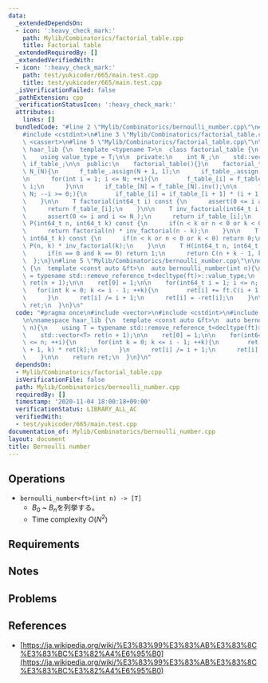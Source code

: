 ```yaml
---
data:
  _extendedDependsOn:
  - icon: ':heavy_check_mark:'
    path: Mylib/Combinatorics/factorial_table.cpp
    title: Factorial table
  _extendedRequiredBy: []
  _extendedVerifiedWith:
  - icon: ':heavy_check_mark:'
    path: test/yukicoder/665/main.test.cpp
    title: test/yukicoder/665/main.test.cpp
  _isVerificationFailed: false
  _pathExtension: cpp
  _verificationStatusIcon: ':heavy_check_mark:'
  attributes:
    links: []
  bundledCode: "#line 2 \"Mylib/Combinatorics/bernoulli_number.cpp\"\n#include <vector>\n\
    #include <cstdint>\n#line 3 \"Mylib/Combinatorics/factorial_table.cpp\"\n#include\
    \ <cassert>\n#line 5 \"Mylib/Combinatorics/factorial_table.cpp\"\n\nnamespace\
    \ haar_lib {\n  template <typename T>\n  class factorial_table {\n  public:\n\
    \    using value_type = T;\n\n  private:\n    int N_;\n    std::vector<T> f_table_,\
    \ if_table_;\n\n  public:\n    factorial_table(){}\n    factorial_table(int N):\
    \ N_(N){\n      f_table_.assign(N + 1, 1);\n      if_table_.assign(N + 1, 1);\n\
    \n      for(int i = 1; i <= N; ++i){\n        f_table_[i] = f_table_[i - 1] *\
    \ i;\n      }\n\n      if_table_[N] = f_table_[N].inv();\n\n      for(int i =\
    \ N; --i >= 0;){\n        if_table_[i] = if_table_[i + 1] * (i + 1);\n      }\n\
    \    }\n\n    T factorial(int64_t i) const {\n      assert(0 <= i and i <= N_);\n\
    \      return f_table_[i];\n    }\n\n    T inv_factorial(int64_t i) const {\n\
    \      assert(0 <= i and i <= N_);\n      return if_table_[i];\n    }\n\n    T\
    \ P(int64_t n, int64_t k) const {\n      if(n < k or n < 0 or k < 0) return 0;\n\
    \      return factorial(n) * inv_factorial(n - k);\n    }\n\n    T C(int64_t n,\
    \ int64_t k) const {\n      if(n < k or n < 0 or k < 0) return 0;\n      return\
    \ P(n, k) * inv_factorial(k);\n    }\n\n    T H(int64_t n, int64_t k) const {\n\
    \      if(n == 0 and k == 0) return 1;\n      return C(n + k - 1, k);\n    }\n\
    \  };\n}\n#line 5 \"Mylib/Combinatorics/bernoulli_number.cpp\"\n\nnamespace haar_lib\
    \ {\n  template <const auto &ft>\n  auto bernoulli_number(int n){\n    using T\
    \ = typename std::remove_reference_t<decltype(ft)>::value_type;\n    std::vector<T>\
    \ ret(n + 1);\n\n    ret[0] = 1;\n\n    for(int64_t i = 1; i <= n; ++i){\n   \
    \   for(int k = 0; k <= i - 1; ++k){\n        ret[i] += ft.C(i + 1, k) * ret[k];\n\
    \      }\n      ret[i] /= i + 1;\n      ret[i] = -ret[i];\n    }\n\n    return\
    \ ret;\n  }\n}\n"
  code: "#pragma once\n#include <vector>\n#include <cstdint>\n#include \"Mylib/Combinatorics/factorial_table.cpp\"\
    \n\nnamespace haar_lib {\n  template <const auto &ft>\n  auto bernoulli_number(int\
    \ n){\n    using T = typename std::remove_reference_t<decltype(ft)>::value_type;\n\
    \    std::vector<T> ret(n + 1);\n\n    ret[0] = 1;\n\n    for(int64_t i = 1; i\
    \ <= n; ++i){\n      for(int k = 0; k <= i - 1; ++k){\n        ret[i] += ft.C(i\
    \ + 1, k) * ret[k];\n      }\n      ret[i] /= i + 1;\n      ret[i] = -ret[i];\n\
    \    }\n\n    return ret;\n  }\n}\n"
  dependsOn:
  - Mylib/Combinatorics/factorial_table.cpp
  isVerificationFile: false
  path: Mylib/Combinatorics/bernoulli_number.cpp
  requiredBy: []
  timestamp: '2020-11-04 18:00:18+09:00'
  verificationStatus: LIBRARY_ALL_AC
  verifiedWith:
  - test/yukicoder/665/main.test.cpp
documentation_of: Mylib/Combinatorics/bernoulli_number.cpp
layout: document
title: Bernoulli number
---
```


## Operations

- `bernoulli_number<ft>(int n) -> [T]`
	- $B_0$ ~ $B_n$を列挙する。
	- Time complexity $O(N^2)$

## Requirements

## Notes

## Problems

## References

- [https://ja.wikipedia.org/wiki/%E3%83%99%E3%83%AB%E3%83%8C%E3%83%BC%E3%82%A4%E6%95%B0](https://ja.wikipedia.org/wiki/%E3%83%99%E3%83%AB%E3%83%8C%E3%83%BC%E3%82%A4%E6%95%B0)
